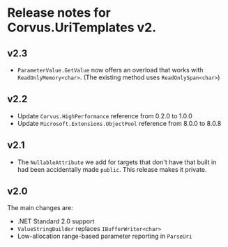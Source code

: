 # Release notes for Corvus.UriTemplates v2.

## v2.3
* `ParameterValue.GetValue` now offers an overload that works with `ReadOnlyMemory<char>`. (The existing method uses `ReadOnlySpan<char>`)

## v2.2
* Update `Corvus.HighPerformance` reference from 0.2.0 to 1.0.0
* Update `Microsoft.Extensions.ObjectPool` reference from 8.0.0 to 8.0.8

## v2.1
* The `NullableAttribute` we add for targets that don't have that built in had been accidentally made `public`. This release makes it private.

## v2.0

The main changes are:

* .NET Standard 2.0 support
* `ValueStringBuilder` replaces `IBufferWriter<char>`
* Low-allocation range-based parameter reporting in `ParseUri`

